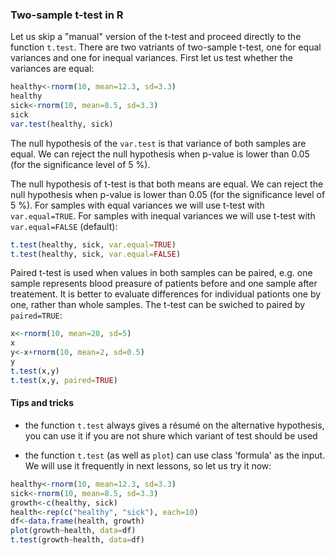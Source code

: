 ### Two-sample t-test in R
Let us skip a "manual" version of the t-test and proceed directly to the function `t.test`. There are two vatriants
of two-sample t-test, one for equal variances and one for inequal variances. First let us test whether the variances
are equal:
```R
healthy<-rnorm(10, mean=12.3, sd=3.3)
healthy
sick<-rnorm(10, mean=8.5, sd=3.3)
sick
var.test(healthy, sick)
```
The null hypothesis of the `var.test` is that variance of both samples are equal. We can reject the null hypothesis
when p-value is lower than 0.05 (for the significance level of 5 %).

The null hypothesis of t-test is that both means are equal. We can reject the null hypothesis when p-value is lower
than 0.05 (for the significance level of 5 %). For samples with equal variances we will use t-test with `var.equal=TRUE`.
For samples with inequal variances we will use t-test with `var.equal=FALSE` (default):
```R
t.test(healthy, sick, var.equal=TRUE)
t.test(healthy, sick, var.equal=FALSE)
```

Paired t-test is used when values in both samples can be paired, e.g. one sample represents blood preasure of
patients before and one sample after treatement. It is better to evaluate differences for individual pationts one by one,
rather than whole samples. The t-test can be swiched to paired by `paired=TRUE`:
```R
x<-rnorm(10, mean=20, sd=5)
x
y<-x+rnorm(10, mean=2, sd=0.5)
y
t.test(x,y)
t.test(x,y, paired=TRUE)
```

#### Tips and tricks
* the function `t.test` always gives a résumé on the alternative hypothesis, you can use it if you are not shure which variant of test should be used

* the function `t.test` (as well as `plot`) can use class 'formula' as the input. We will use it frequently in next lessons, so let us try it now:
```R
healthy<-rnorm(10, mean=12.3, sd=3.3)
sick<-rnorm(10, mean=8.5, sd=3.3)
growth<-c(healthy, sick)
health<-rep(c("healthy", "sick"), each=10)
df<-data.frame(health, growth)
plot(growth~health, data=df)
t.test(growth~health, data=df)
```


